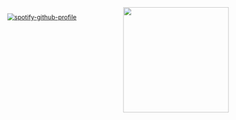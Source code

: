 <img id='gif' align="right" src="https://nya-network.com/imgs/iNyix.pfp" width="240">

[![spotify-github-profile](https://spotify-github-profile.kittinanx.com/api/view?uid=31fgciokdiwq27yvijoieth6hayy&cover_image=true&theme=novatorem&show_offline=false&background_color=121212&interchange=false&bar_color=ff0000&bar_color_cover=false)](https://github.com/iNyix)
